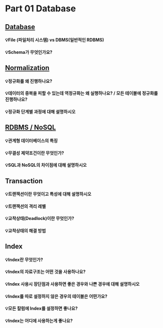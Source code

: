 # Part 01 Database



## [Database](./Database.md)

#### 💡File (파일처리 시스템) vs DBMS(일반적인 RDBMS)



#### 💡Schema가 무엇인가요?



## [Normalization](./Normalization.md)

#### 💡정규화를 왜 진행하나요?



#### 💡데이터의 중복을 피할 수 있는데 역정규화는 왜 실행하나요? / 모든 테이블에 정규화를 진행하나요?



#### 💡정규화 단계별 과정에 대해 설명하시오



## [RDBMS / NoSQL](./RDBMS,NoSQL.md)

#### 💡관계형 데이터베이스의 특징



#### 💡무결성 제약조건이란 무엇인가?



#### 💡SQL과 NoSQL의 차이점에 대해 설명하시오



## Transaction

#### 💡트랜잭션이란 무엇이고 특성에 대해 설명하시오



#### 💡트랜잭션의 격리 레벨



#### 💡교착상태(Deadlock)이란 무엇인가?



#### 💡교착상태의 해결 방법



## Index

#### 💡Index란 무엇인가?



#### 💡Index의 자료구조는 어떤 것을 사용하나요?



#### 💡Index 사용시 장단점과 사용하면 좋은 경우와 나쁜 경우에 대해 설명하시오



#### 💡Index를 따로 설정하지 않은 경우의 테이블은 어떤가요?



#### 💡모든 칼럼에 Index를 설정하면 좋나요?



#### 💡Index는 어디에 사용하는게 좋나요?



